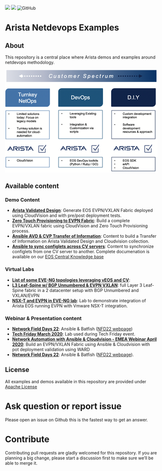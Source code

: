 ![](https://img.shields.io/badge/Arista-CVP%20Automation-blue) ![](https://img.shields.io/badge/Arista-EOS%20Automation-blue) ![GitHub](https://img.shields.io/github/license/aristanetworks/netdevops-examples)

# Arista Netdevops Examples

## About

This repository is a central place where Arista demos and examples around netdevops methodology.

<p align="center">
    <img src="docs/media/figure-1-arista-automation.png" width="600"/>
</p>

## Available content

### Demo Content

- [__Arista Validated Design__](ansible/avd-evpn-l3ls-1/): Generate EOS EVPN/VXLAN Fabric deployed using CloudVision and with pre/post deployment tests.
- [__Zero Touch Provisioning to EVPN Fabric__](https://github.com/arista-netdevops-community/ansible-avd-cloudvision-demo): Build a complete EVPN/VXLAN fabric using CloudVision and Zero Touch Provisioning process.
- [__Ansible AVD & CVP Transfer of Information__](https://github.com/arista-netdevops-community/ansible-cvp-toi): Content to build a Transfer of Information on Arista Validated Design and Cloudvision collection.
- [__Ansible to sync configlets across CV servers__](ansible/ansible-sync-configlets): Content to synchronize configlets from one CV server to another. Complete documenation is available on our [EOS Central Knowledge base](https://eos.arista.com/synchronising-cloudvision-portal-configlets-with-ansible/)

### Virtual Labs
- [__List of some EVE-NG topologies leveraging vEOS and CV__](virtual_lab/EVE-NG):
- [__L3 Leaf-Spine w/ BGP Unnumbered & EVPN VXLAN__](virtual_lab/EVE-NG/labs/L3LS_Unnumbered_DCI_Type5): full Layer 3 Leaf-Spine fabric in a 2 datacenter setup with BGP Unnumbered and VXLAN/EVPN
- [__NSX-T and EVPN in EVE-NG lab__](virtual_lab/EVE-NG/labs/NSX-T_EVPN_Type-5): Lab to demonstrate integration of Arista EOS running EVPN with Vmware NSX-T integration.

### Webinar & Presentation content

- [__Network Field Days 22__](demo/ansible-batfish-cv-nfd22/): Ansible & Batfish ([NFD22 webpage](https://techfieldday.com/appearance/arista-networks-presents-at-networking-field-day-22/))
- [__Tech Friday March 2020__](demo/tech-friday-march2020/): Lab used during Tech Friday event.
- [__Network Automation with Ansible & Cloudvision - EMEA Webinar April 2020__](demo/emea-2020-ansible-cvp-automation): Build an EVPN/VXLAN Fabric using Ansible & Cloudvision with pot deployment validation using WARD
- [__Network Field Days 22__](demo/ansible-batfish-cv-nfd22/): Ansible & Batfish ([NFD22 webpage](https://techfieldday.com/appearance/arista-networks-presents-at-networking-field-day-22/)).

## License

All examples and demos available in this repository are provided under [Apache License](LICENSE)

# Ask question or report issue

Please open an issue on Github this is the fastest way to get an answer.

# Contribute

Contributing pull requests are gladly welcomed for this repository. If you are planning a big change, please start a discussion first to make sure we’ll be able to merge it.
